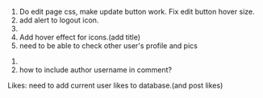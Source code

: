 <!-- TODO -->
1. Do edit page css, make update button work. Fix edit button hover size.
2. add alert to logout icon.
3.
4. Add hover effect for icons.(add title)
5. need to be able to check other user's profile and pics

<!-- questions -->
1.
2. how to include author username in comment?

Likes:
  need to add current user likes to database.(and post likes)
